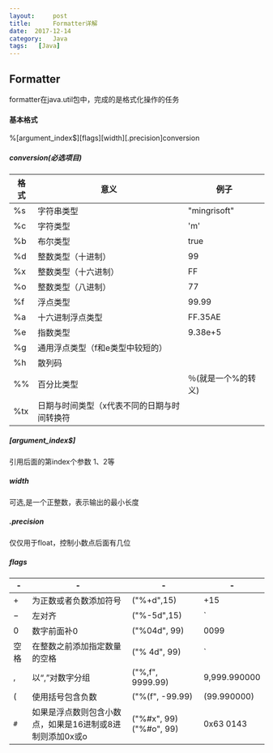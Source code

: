 ```yaml
---
layout:     post
title:      Formatter详解
date:  2017-12-14
category:   Java
tags:   [Java]
---
```

Formatter  
---
formatter在java.util包中，完成的是格式化操作的任务

#### 基本格式
%[argument_index$][flags][width][.precision]conversion  
##### conversion(必选项目) 

格式|意义|例子
-|-|-
%s|字符串类型 |"mingrisoft"
%c |  字符类型 | 'm'
%b|  布尔类型  |true
%d | 整数类型（十进制）|99
%x |  整数类型（十六进制）|FF
%o|整数类型（八进制）|77
%f|浮点类型|99.99
%a|十六进制浮点类型|FF.35AE
%e|指数类型|9.38e+5
%g|通用浮点类型（f和e类型中较短的）|
%h|散列码| 
%%|百分比类型|％(就是一个%的转义)
 %tx|日期与时间类型（x代表不同的日期与时间转换符|  
 
##### [argument_index$]  
引用后面的第index个参数    1$、2$等
#####  width  
可选,是一个正整数，表示输出的最小长度
##### .precision
仅仅用于float，控制小数点后面有几位  
#####  flags

-|-|-|-
-|-|-|-
+|为正数或者负数添加符号|("%+d",15)|+15
−|左对齐|("%-5d",15)|`|15  |`
0|数字前面补0|("%04d", 99)|0099
空格|在整数之前添加指定数量的空格|("% 4d", 99)| `|  99|`
,|以“,”对数字分组|("%,f", 9999.99)|9,999.990000
(|使用括号包含负数|("%(f", -99.99)|(99.990000)
`#`|如果是浮点数则包含小数点，如果是16进制或8进制则添加0x或o|("%#x", 99)("%#o", 99)|0x63  0143
